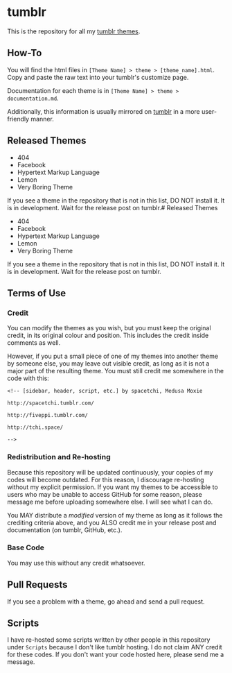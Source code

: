 # tumblr

This is the repository for all my [tumblr themes](https://fiveppi.tumblr.com). 

## How-To

You will find the html files in  `[Theme Name] > theme > [theme_name].html`. Copy and paste the raw text into your tumblr's customize page.

Documentation for each theme is in `[Theme Name] > theme > documentation.md`.

Additionally, this information is usually mirrored on [tumblr](https://fiveppi.tumblr.com) in a more user-friendly manner.

## Released Themes

- 404
- Facebook
- Hypertext Markup Language
- Lemon
- Very Boring Theme

If you see a theme in the repository that is not in this list, DO NOT install it. It is in development. Wait for the release post on tumblr.# Released Themes

- 404
- Facebook
- Hypertext Markup Language
- Lemon
- Very Boring Theme

If you see a theme in the repository that is not in this list, DO NOT install it. It is in development. Wait for the release post on tumblr.

## Terms of Use

### Credit 

You can modify the themes as you wish, but you must keep the original credit, in its original colour and position. This includes the credit inside comments as well.

However, if you put a small piece of one of my themes into another theme by someone else, you may leave out visible credit, as long as it is not a major part of the resulting theme. You must still credit me somewhere in the code with this:

```
<!-- [sidebar, header, script, etc.] by spacetchi, Medusa Moxie 

http://spacetchi.tumblr.com/

http://fiveppi.tumblr.com/

http://tchi.space/

-->
```

### Redistribution and Re-hosting

Because this repository will be updated continuously, your copies of my codes will become outdated. For this reason, I discourage re-hosting without my explicit permission. If you want my themes to be accessible to users who may be unable to access GitHub for some reason, please message me before uploading somewhere else. I will see what I can do.

You MAY distribute a *modified* version of my theme as long as it follows the crediting criteria above, and you ALSO credit me in your release post and documentation (on tumblr, GitHub, etc.).

### Base Code

You may use this without any credit whatsoever.

## Pull Requests

If you see a problem with a theme, go ahead and send a pull request.

## Scripts

I have re-hosted some scripts written by other people in this repository under `Scripts` because I don't like tumblr hosting. I do not claim ANY credit for these codes. If you don't want your code hosted here, please send me a message.
